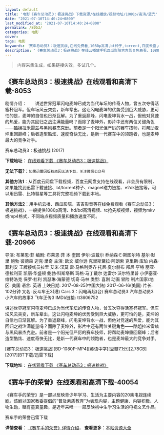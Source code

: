 ```yaml
---
layout: default
title: '电影《赛车总动员3：极速挑战》下载资源/在线播放/视频地址/1080p/高清/蓝光'
date: "2021-07-10T14:40:24+0800"
last_modified_at: "2021-07-10T14:40:24+0800"
permalink: /8053/
categories: 电影
cover:
tags: 电影
keywords: '赛车总动员3：极速挑战,在线免费看,1080p高清,bt种子,torrent,百度云盘,magnet,磁力链,迅雷下载资源'
description: '《赛车总动员3：极速挑战》在线云播放手机西瓜影院吉吉影音免费看，1080p高清bd/hd未删减完整版和tc抢先枪版，mkv/mp4格式，附带bt/torrent种子、magnet/磁力链、百度云盘、网盘资源迅雷下载链接'
---
```


>内容采集生成，如果链接失效，多试几个。


## 《赛车总动员3：极速挑战》在线观看和高清下载-8053

剧情介绍：　　讲述世界冠军闪电麦坤已成为当代车坛的传奇人物，曾五次夺得活塞杯冠军。但车坛风云突变，新车辈出，这让闪电麦坤的优势受到巨大威胁，更可怕的是，麦坤的自信也日渐瓦解。为了重返巅峰，闪电麦坤背水一战，但他对竞速的热爱，能为其回归之战注满能量吗？而除了麦坤外，影片中还有两位关键角色——酷姐拉米雷兹与黑风暴杰克逊。前者是一个阳光但严厉的赛车技师，将帮助麦坤重回巅峰；后者造型酷炫、速度奇快无比，是新一代赛车中的领跑者，也是麦坤最大的竞争对手。


赛车总动员3：极速挑战 (2017)

**下载地址**： [在线观看下载 《赛车总动员3：极速挑战》](https://www.btbtdy.me/btdy/dy11719.html) 


**无法下载?**：`如果迅雷因版权原因无法下载，关注微信公众号 `

**其他方法1**：从百度云网盘下载视频，百度云网盘支持在线观看，非会员有限制，如果能找到迅雷下载链接、bt/torrent种子、magnet磁力链接、e2dk链接等，可以用迅雷、比特彗星等工具将完整视频下载到本地。

**其他方法2**：用手机云播、西瓜影院、吉吉影音等在线免费观看《赛车总动员3：极速挑战》，一般提供1080p高清、hd/bd高清视频、tc抢先版视频，视频为mkv或mp4格式，不同站点视频质量和播放速度不同。


## 《赛车总动员3：极速挑战》在线观看和高清下载-20966

导演: 布莱恩·菲 编剧: 布莱恩·菲 本·奎因 伊尔·波戴尔 乔纳森·E·斯图尔特 基尔·默里 鲍勃·彼德森 迈克·里奇 主演: 欧文·威尔逊 克里斯黛拉·阿朗索 克里斯·库珀 内森·菲利安 王牌接线员拉里 艾米·汉莫 雷·马格利奥齐 托尼·夏尔赫布 邦尼·亨特 丽亚·德拉利亚 凯丽·华盛顿 鲍勃·科斯塔斯 玛格·马丁戴尔 达雷尔·沃尔特里普 小伊塞亚·维特洛克 保罗·杜利 凯瑟琳·海蒙德 切奇·马林 类型: 喜剧 动画 冒险 制片国家/地区: 美国 语言: 英语 上映日期: 2017-08-25(中国大陆) 2017-06-16(美国) 片长: 102分钟 又名: 反斗车王3(港) Cars 3：闪电再起(台) 赛车总动员3 汽车总动员3 小汽车的故事3 飞车正传3 IMDb链接: tt3606752

讲述世界冠军闪电麦坤已成为当代车坛的传奇人物，曾五次夺得活塞杯冠军。但车坛风云突变，新车辈出，这让闪电麦坤的优势受到巨大威胁，更可怕的是，麦坤的自信也日渐瓦解。为了重返巅峰，闪电麦坤背水一战，但他对竞速的热爱，能为其回归之战注满能量吗？而除了麦坤外，影片中还有两位关键角色——酷姐拉米雷兹与黑风暴杰克逊。前者是一个阳光但严厉的赛车技师，将帮助麦坤重回巅峰；后者造型酷炫、速度奇快无比，是新一代赛车中的领跑者，也是麦坤最大的竞争对手。


[赛车总动员3：极速挑战][BD-1080P-MP4][英语中字][豆瓣7.1分][2.78GB][2017][BT下载/迅雷下载]

**下载地址**： [在线观看下载 《赛车总动员3：极速挑战》](https://www.btdx8.com/torrent/sczdy3jstz_2017.html) 


## 《赛车手的荣誉》在线观看和高清下载-40054

《赛车手的荣誉》是一部以反映青少年学习、生活为主要内容的20集电视连续剧。该剧以国家教委提倡的“普及素质教育”为表现内容，主题健康、内容积极、人物生动，赋有童真童趣。是近年来唯一一部反映初中生学习生活的电视文艺作品。</p>


赛车手的荣誉迅雷下载

**详情查看**： [《赛车手的荣誉》详情介绍](/movie/40054/)， **查看更多**：[本站资源大全](/movie/t/all/)

